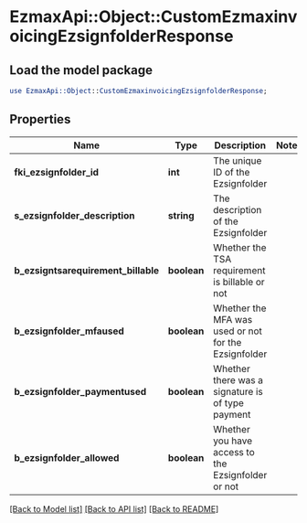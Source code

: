 # EzmaxApi::Object::CustomEzmaxinvoicingEzsignfolderResponse

## Load the model package
```perl
use EzmaxApi::Object::CustomEzmaxinvoicingEzsignfolderResponse;
```

## Properties
Name | Type | Description | Notes
------------ | ------------- | ------------- | -------------
**fki_ezsignfolder_id** | **int** | The unique ID of the Ezsignfolder | 
**s_ezsignfolder_description** | **string** | The description of the Ezsignfolder | 
**b_ezsigntsarequirement_billable** | **boolean** | Whether the TSA requirement is billable or not | 
**b_ezsignfolder_mfaused** | **boolean** | Whether the MFA was used or not for the Ezsignfolder | 
**b_ezsignfolder_paymentused** | **boolean** | Whether there was a signature is of type payment | 
**b_ezsignfolder_allowed** | **boolean** | Whether you have access to the Ezsignfolder or not | 

[[Back to Model list]](../README.md#documentation-for-models) [[Back to API list]](../README.md#documentation-for-api-endpoints) [[Back to README]](../README.md)


